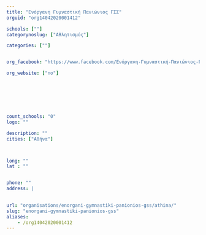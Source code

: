 ```yaml
---
title: "Ενόργανη Γυμναστική Πανιώνιος ΓΣΣ"
orguid: "org14042020001412"

schools: [""]
categorynoslug: ["Αθλητισμός"]

categories: [""]


org_facebook: "https://www.facebook.com/Ενόργανη-Γυμναστική-Πανιώνιος-ΓΣΣ-1619203041650673"

org_website: ["no"]







count_schools: "0"
logo: ""

description: ""
cities: ["Αθήνα"]



long: ""
lat : ""


phone: ""
address: |
    

url: "organisations/enorgani-gymnastiki-panionios-gss/athina/"
slug: "enorgani-gymnastiki-panionios-gss"
aliases:
    - /org14042020001412
---
```




